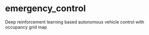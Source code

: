 # emergency_control
Deep reinforcement learning based autonomous vehicle control with occupancy grid map
